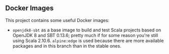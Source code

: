 ## Docker Images
This project contains some useful Docker images:
* `openjdk8-sbt` as a base image to build and test Scala projects based on OpenJDK 8 and SBT 0.13.6; pretty much if for some reason you're still using Scala 2.10.6. `alpine:edge` is used because there are more available packages and in this branch than in the stable ones.
